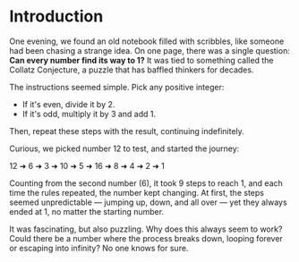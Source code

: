 # Introduction

One evening, we found an old notebook filled with scribbles, like someone had been chasing a strange idea.
On one page, there was a single question: **Can every number find its way to 1?**
It was tied to something called the Collatz Conjecture, a puzzle that has baffled thinkers for decades.

The instructions seemed simple.
Pick any positive integer:

* If it's even, divide it by 2.
* If it's odd, multiply it by 3 and add 1.

Then, repeat these steps with the result, continuing indefinitely.

Curious, we picked number 12 to test, and started the journey:

12 ➜ 6 ➜ 3 ➜ 10 ➜ 5 ➜ 16 ➜ 8 ➜ 4 ➜ 2 ➜ 1

Counting from the second number (6), it took 9 steps to reach 1, and each time the rules repeated, the number kept changing.
At first, the steps seemed unpredictable — jumping up, down, and all over — yet they always ended at 1, no matter the starting number.

It was fascinating, but also puzzling.
Why does this always seem to work?
Could there be a number where the process breaks down, looping forever or escaping into infinity?
No one knows for sure.
